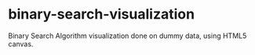 # binary-search-visualization
Binary Search Algorithm visualization done on dummy data, using HTML5 canvas.
